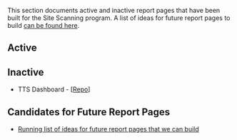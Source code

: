 This section documents active and inactive report pages that have been built for the Site Scanning program.  A list of ideas for future report pages to build [can be found here](https://github.com/18F/site-scanning-documentation/blob/master/presentation-layers/candidate-report-pages.md).  



## Active 




## Inactive 

* TTS Dashboard - [[Repo](https://github.com/18F/site-scanning-dashboard)]

## Candidates for Future Report Pages 
* [Running list of ideas for future report pages that we can build](https://github.com/18F/site-scanning-documentation/blob/master/scans/candidate-scans.md)




